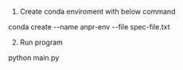 1. Create conda enviroment with below command

conda create --name anpr-env --file spec-file.txt

2. Run program

python main.py